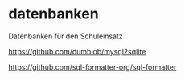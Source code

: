 # datenbanken
Datenbanken für den Schuleinsatz


https://github.com/dumblob/mysql2sqlite

https://github.com/sql-formatter-org/sql-formatter

